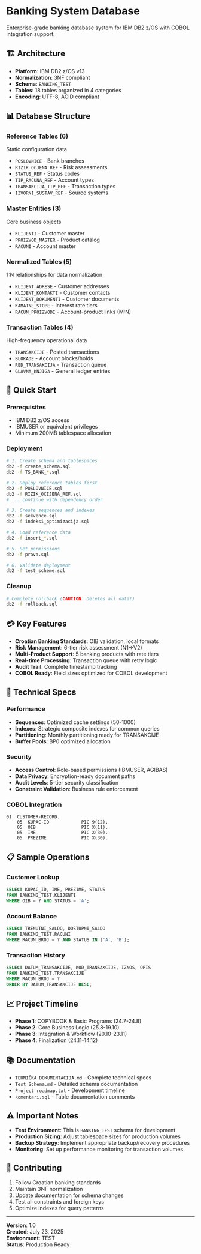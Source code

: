 # Banking System Database

Enterprise-grade banking database system for IBM DB2 z/OS with COBOL integration support.

## 🏗️ Architecture

- **Platform**: IBM DB2 z/OS v13
- **Normalization**: 3NF compliant
- **Schema**: `BANKING_TEST` 
- **Tables**: 18 tables organized in 4 categories
- **Encoding**: UTF-8, ACID compliant

## 📊 Database Structure

### Reference Tables (6)
Static configuration data
- `POSLOVNICE` - Bank branches
- `RIZIK_OCJENA_REF` - Risk assessments  
- `STATUS_REF` - Status codes
- `TIP_RACUNA_REF` - Account types
- `TRANSAKCIJA_TIP_REF` - Transaction types
- `IZVORNI_SUSTAV_REF` - Source systems

### Master Entities (3)
Core business objects
- `KLIJENTI` - Customer master
- `PROIZVOD_MASTER` - Product catalog
- `RACUNI` - Account master

### Normalized Tables (5)
1:N relationships for data normalization
- `KLIJENT_ADRESE` - Customer addresses
- `KLIJENT_KONTAKTI` - Customer contacts
- `KLIJENT_DOKUMENTI` - Customer documents
- `KAMATNE_STOPE` - Interest rate tiers
- `RACUN_PROIZVODI` - Account-product links (M:N)

### Transaction Tables (4)
High-frequency operational data
- `TRANSAKCIJE` - Posted transactions
- `BLOKADE` - Account blocks/holds
- `RED_TRANSAKCIJA` - Transaction queue
- `GLAVNA_KNJIGA` - General ledger entries

## 🚀 Quick Start

### Prerequisites
- IBM DB2 z/OS access
- IBMUSER or equivalent privileges
- Minimum 200MB tablespace allocation

### Deployment
```bash
# 1. Create schema and tablespaces
db2 -f create_schema.sql
db2 -f TS_BANK_*.sql

# 2. Deploy reference tables first
db2 -f POSLOVNICE.sql
db2 -f RIZIK_OCIJENA_REF.sql
# ... continue with dependency order

# 3. Create sequences and indexes
db2 -f sekvence.sql
db2 -f indeksi_optimizacija.sql

# 4. Load reference data
db2 -f insert_*.sql

# 5. Set permissions
db2 -f prava.sql

# 6. Validate deployment
db2 -f test_scheme.sql
```

### Cleanup
```bash
# Complete rollback (CAUTION: Deletes all data!)
db2 -f rollback.sql
```

## 💳 Key Features

- **Croatian Banking Standards**: OIB validation, local formats
- **Risk Management**: 6-tier risk assessment (N1→V2)
- **Multi-Product Support**: 5 banking products with rate tiers  
- **Real-time Processing**: Transaction queue with retry logic
- **Audit Trail**: Complete timestamp tracking
- **COBOL Ready**: Field sizes optimized for COBOL development

## 🔧 Technical Specs

### Performance
- **Sequences**: Optimized cache settings (50-1000)
- **Indexes**: Strategic composite indexes for common queries
- **Partitioning**: Monthly partitioning ready for TRANSAKCIJE
- **Buffer Pools**: BP0 optimized allocation

### Security
- **Access Control**: Role-based permissions (IBMUSER, AGIBAS)
- **Data Privacy**: Encryption-ready document paths
- **Audit Levels**: 5-tier security classification
- **Constraint Validation**: Business rule enforcement

### COBOL Integration
```cobol
01  CUSTOMER-RECORD.
    05  KUPAC-ID            PIC 9(12).
    05  OIB                 PIC X(11).
    05  IME                 PIC X(30).
    05  PREZIME             PIC X(30).
```

## 📋 Sample Operations

### Customer Lookup
```sql
SELECT KUPAC_ID, IME, PREZIME, STATUS
FROM BANKING_TEST.KLIJENTI 
WHERE OIB = ? AND STATUS = 'A';
```

### Account Balance
```sql
SELECT TRENUTNI_SALDO, DOSTUPNI_SALDO
FROM BANKING_TEST.RACUNI
WHERE RACUN_BROJ = ? AND STATUS IN ('A', 'B');
```

### Transaction History  
```sql
SELECT DATUM_TRANSAKCIJE, KOD_TRANSAKCIJE, IZNOS, OPIS
FROM BANKING_TEST.TRANSAKCIJE  
WHERE RACUN_BROJ = ?
ORDER BY DATUM_TRANSAKCIJE DESC;
```

## 📈 Project Timeline

- **Phase 1**: COPYBOOK & Basic Programs (24.7-24.8)
- **Phase 2**: Core Business Logic (25.8-19.10)  
- **Phase 3**: Integration & Workflow (20.10-23.11)
- **Phase 4**: Finalization (24.11-14.12)

## 📚 Documentation

- `TEHNIČKA DOKUMENTACIJA.md` - Complete technical specs
- `Test_Schema.md` - Detailed schema documentation  
- `Project roadmap.txt` - Development timeline
- `komentari.sql` - Table documentation comments

## ⚠️ Important Notes

- **Test Environment**: This is `BANKING_TEST` schema for development
- **Production Sizing**: Adjust tablespace sizes for production volumes
- **Backup Strategy**: Implement appropriate backup/recovery procedures
- **Monitoring**: Set up performance monitoring for transaction volumes

## 🤝 Contributing

1. Follow Croatian banking standards
2. Maintain 3NF normalization
3. Update documentation for schema changes
4. Test all constraints and foreign keys
5. Optimize indexes for query patterns

---

**Version**: 1.0  
**Created**: July 23, 2025  
**Environment**: TEST  
**Status**: Production Ready